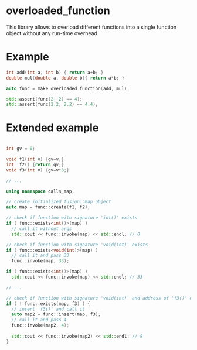 overloaded_function
=========

This library allows to overload different functions into a single function object without any run-time overhead.

Example
=========
```cpp
int add(int a, int b) { return a+b; }
double mul(double a, double b){ return a*b; }

auto func = make_overloaded_function(add, mul);

std::assert(func(2, 2) == 4);
std::assert(func(2.2, 2.2) == 4.4);
```

Extended example
=========
```cpp

int gv = 0;

void f1(int v) {gv=v;}
int  f2() {return gv;}
void f3(int v) {gv=v*3;}

// ...

using namespace calls_map;

// create initialized fusion::map object
auto map = func::create(f1, f2);

// check if function with signature 'int()' exists
if ( func::exists<int()>(map) )
  // call it without args
  std::cout << func::invoke(map) << std::endl; // 0

// check if function with signature 'void(int)' exists
if ( func::exists<void(int)>(map) )
  // call it and pass 33
  func::invoke(map, 33);

if ( func::exists<int()>(map) )
  std::cout << func::invoke(map) << std::endl; // 33

// ...

// check if function with signature 'void(int)' and address of 'f3()' exists
if ( ! func::exists(map, f3) ) {
  // insert 'f3()' and call it
  auto map2 = func::insert(map, f3);
  // call it and pass 4
  func::invoke(map2, 4);
  
  std::cout << func::invoke(map2) << std::endl; // 8
}

```

